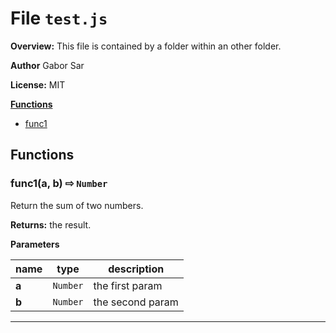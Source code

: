 # File `test.js`


**Overview:** This file is contained by a folder within an other folder.



 **Author** Gabor Sar

**License:** MIT 




**[Functions](#functions)**
* [func1](#func1-a-b-x21e8-Number-)


## Functions
### func1(a, b)  &#x21e8; `Number`
Return the sum of two numbers.



**Returns:** the result.

**Parameters**

| name | type | description |
|------|------|-------------|
| **a** | `Number` | the first param |
| **b** | `Number` | the second param |




---


